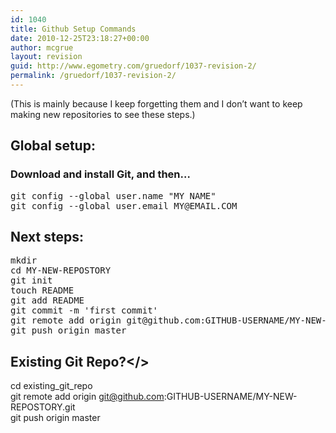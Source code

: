 ```yaml
---
id: 1040
title: Github Setup Commands
date: 2010-12-25T23:18:27+00:00
author: mcgrue
layout: revision
guid: http://www.egometry.com/gruedorf/1037-revision-2/
permalink: /gruedorf/1037-revision-2/
---
```

(This is mainly because I keep forgetting them and I don&#8217;t want to keep making new repositories to see these steps.)

## Global setup:

### Download and install Git, and then&#8230;

<pre>git config --global user.name "MY NAME"
git config --global user.email MY@EMAIL.COM
</pre>

## Next steps:

<pre>mkdir 
cd MY-NEW-REPOSTORY
git init
touch README
git add README
git commit -m 'first commit'
git remote add origin git@github.com:GITHUB-USERNAME/MY-NEW-REPOSTORY.git
git push origin master
</pre>

## Existing Git Repo?</>  
cd existing\_git\_repo  
git remote add origin git@github.com:GITHUB-USERNAME/MY-NEW-REPOSTORY.git  
git push origin master</p>
